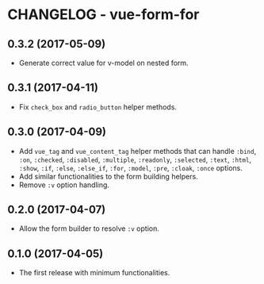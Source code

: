 # CHANGELOG - vue-form-for

## 0.3.2 (2017-05-09)

* Generate correct value for v-model on nested form.

## 0.3.1 (2017-04-11)

* Fix `check_box` and `radio_button` helper methods.

## 0.3.0 (2017-04-09)

* Add `vue_tag` and `vue_content_tag` helper methods
  that can handle `:bind`, `:on`, `:checked`, `:disabled`, `:multiple`,
  `:readonly`, `:selected`, `:text`, `:html`, `:show`, `:if`, `:else`,
  `:else_if`, `:for`, `:model`, `:pre`, `:cloak`, `:once` options.
* Add similar functionalities to the form building helpers.
* Remove `:v` option handling.

## 0.2.0 (2017-04-07)

* Allow the form builder to resolve `:v` option.

## 0.1.0 (2017-04-05)

* The first release with minimum functionalities.
